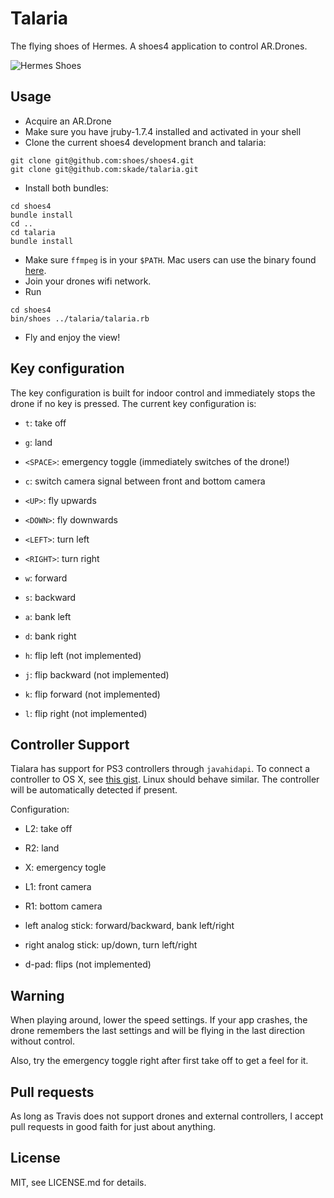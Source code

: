 # Talaria

The flying shoes of Hermes. A shoes4 application to control AR.Drones.

![Hermes Shoes](http://upload.wikimedia.org/wikipedia/commons/b/bd/The_Arming_of_Perseus_1885_Edward_Burne-Jones.jpg)

## Usage

* Acquire an AR.Drone
* Make sure you have jruby-1.7.4 installed and activated in your shell
* Clone the current shoes4 development branch and talaria:

```
git clone git@github.com:shoes/shoes4.git
git clone git@github.com:skade/talaria.git
```

* Install both bundles:

```
cd shoes4
bundle install
cd ..
cd talaria
bundle install
```

* Make sure `ffmpeg` is in your `$PATH`. Mac users can use the binary found [here](http://ffmpegmac.net/).
* Join your drones wifi network.
* Run

```
cd shoes4
bin/shoes ../talaria/talaria.rb
```

* Fly and enjoy the view!

## Key configuration

The key configuration is built for indoor control and immediately stops the drone if no key is pressed. The current key configuration is:

* `t`: take off
* `g`: land
* `<SPACE>`: emergency toggle (immediately switches of the drone!)
* `c`: switch camera signal between front and bottom camera

* `<UP>`: fly upwards
* `<DOWN>`: fly downwards
* `<LEFT>`: turn left
* `<RIGHT>`: turn right

* `w`: forward
* `s`: backward
* `a`: bank left
* `d`: bank right

* `h`: flip left (not implemented)
* `j`: flip backward (not implemented)
* `k`: flip forward (not implemented)
* `l`: flip right (not implemented)

## Controller Support

Tialara has support for PS3 controllers through `javahidapi`. To connect a controller to OS X, see [this gist](https://gist.github.com/statico/3172711). Linux should behave similar. The controller will be automatically detected if present.

Configuration:

* L2: take off
* R2: land
* X: emergency togle
* L1: front camera
* R1: bottom camera

* left analog stick: forward/backward, bank left/right
* right analog stick: up/down, turn left/right

* d-pad: flips (not implemented)

## Warning

When playing around, lower the speed settings. If your app crashes, the drone remembers the last settings and will be flying in the last direction without control.

Also, try the emergency toggle right after first take off to get a feel for it.

## Pull requests

As long as Travis does not support drones and external controllers, I accept pull requests in good faith for just about anything.

## License

MIT, see LICENSE.md for details.
